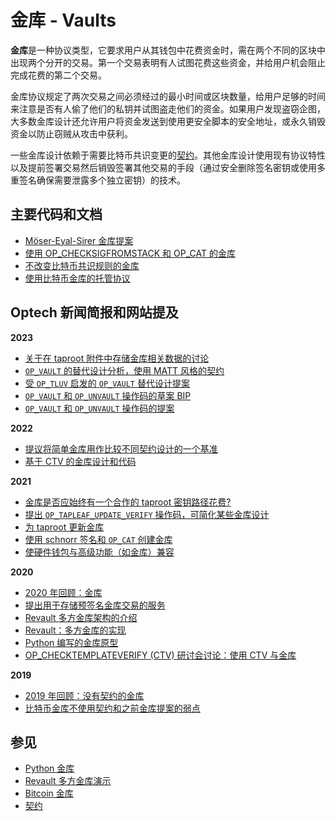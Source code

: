 # 金库 - Vaults

**金库**是一种协议类型，它要求用户从其钱包中花费资金时，需在两个不同的区块中出现两个分开的交易。第一个交易表明有人试图花费这些资金，并给用户机会阻止完成花费的第二个交易。

金库协议规定了两次交易之间必须经过的最小时间或区块数量，给用户足够的时间来注意是否有人偷了他们的私钥并试图盗走他们的资金。如果用户发现盗窃企图，大多数金库设计还允许用户将资金发送到使用更安全脚本的安全地址，或永久销毁资金以防止窃贼从攻击中获利。

一些金库设计依赖于需要比特币共识变更的[契约](https://bitcoinops.org/en/topics/covenants/)。其他金库设计使用现有协议特性以及提前签署交易然后销毁签署其他交易的手段（通过安全删除签名密钥或使用多重签名确保需要泄露多个独立密钥）的技术。

## 主要代码和文档

* [Möser-Eyal-Sirer 金库提案](https://hackingdistributed.com/2016/02/26/how-to-implement-secure-bitcoin-vaults/)
* [使用 OP\_CHECKSIGFROMSTACK 和 OP\_CAT 的金库](https://blockstream.com/2016/11/02/en-covenants-in-elements-alpha/)
* [不改变比特币共识规则的金库](https://lists.linuxfoundation.org/pipermail/bitcoin-dev/2019-August/017229.html)
* [使用比特币金库的托管协议](https://arxiv.org/abs/2005.11776)

## Optech 新闻简报和网站提及

**2023**

* [关于在 taproot 附件中存储金库相关数据的讨论](https://bitcoinops.org/en/newsletters/2023/06/14/#discussion-about-the-taproot-annex)
* [`OP_VAULT` 的替代设计分析，使用 MATT 风格的契约](https://bitcoinops.org/en/newsletters/2023/05/03/#matt-based-vaults)
* [受 `OP_TLUV` 启发的 `OP_VAULT` 替代设计提案](https://bitcoinops.org/en/newsletters/2023/03/08/#alternative-design-for-op-vault)
* [`OP_VAULT` 和 `OP_UNVAULT` 操作码的草案 BIP](https://bitcoinops.org/en/newsletters/2023/02/22/#draft-bip-for-op-vault)
* [`OP_VAULT` 和 `OP_UNVAULT` 操作码的提案](https://bitcoinops.org/en/newsletters/2023/01/18/#proposal-for-new-vault-specific-opcodes)

**2022**

* [提议将简单金库用作比较不同契约设计的一个基准](https://bitcoinops.org/en/newsletters/2022/04/27/#suggested)
* [基于 CTV 的金库设计和代码](https://bitcoinops.org/en/newsletters/2022/03/16/#continued-ctv-discussion)

**2021**

* [金库是否应始终有一个合作的 taproot 密钥路径花费?](https://bitcoinops.org/en/newsletters/2021/10/13/#vaults)
* [提出 `OP_TAPLEAF_UPDATE_VERIFY` 操作码，可简化某些金库设计](https://bitcoinops.org/en/newsletters/2021/09/15/#covenant-opcode-proposal)
* [为 taproot 更新金库](https://bitcoinops.org/en/newsletters/2021/09/08/#preparing-for-taproot-12-vaults-with-taproot)
* [使用 schnorr 签名和 `OP_CAT` 创建金库](https://bitcoinops.org/en/newsletters/2021/02/03/#replicating-op-checksigfromstack-with-bip340-and-op-cat)
* [使硬件钱包与高级功能（如金库）兼容](https://bitcoinops.org/en/newsletters/2021/01/20/#making-hardware-wallets-compatible-with-more-advanced-bitcoin-features)

**2020**

* [2020 年回顾：金库](https://bitcoinops.org/en/newsletters/2020/12/23/#vaults)
* [提出用于存储预签名金库交易的服务](https://bitcoinops.org/en/newsletters/2020/07/01/#proposed-service-for-storing-relaying-and-broadcasting-presigned-transactions)
* [Revault 多方金库架构的介绍](https://bitcoinops.org/en/newsletters/2020/06/03/#the-revault-multiparty-vault-architecture)
* [Revault：多方金库的实现](https://bitcoinops.org/en/newsletters/2020/04/29/#multiparty-vault-architecture)
* [Python 编写的金库原型](https://bitcoinops.org/en/newsletters/2020/04/22/#vaults-prototype)
* [OP\_CHECKTEMPLATEVERIFY (CTV) 研讨会讨论：使用 CTV 与金库](https://bitcoinops.org/en/newsletters/2020/02/12/#op-checktemplateverify-ctv-workshop)

**2019**

* [2019 年回顾：没有契约的金库](https://bitcoinops.org/en/newsletters/2019/12/28/#vaults)
* [比特币金库不使用契约和之前金库提案的弱点](https://bitcoinops.org/en/newsletters/2019/08/14/#bitcoin-vaults-without-covenants)

## 参见

* [Python 金库](https://github.com/kanzure/python-vaults)
* [Revault 多方金库演示](https://github.com/re-vault/revault-demo)
* [Bitcoin 金库](https://github.com/JSwambo/bitcoin-vault)
* [契约](https://bitcoinops.org/en/topics/covenants/)

